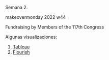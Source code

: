 Semana 2.

makeovermonday 2022 w44

Fundraising by Members of the 117th Congress

Algunas visualizaciones:

1. [Tableau](https://fabianghi.github.io/infovis/s2/tableau.html)
2. [Flourish](https://fabianghi.github.io/infovis/s1/BumpChart.html) 

